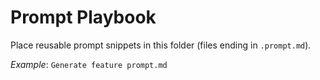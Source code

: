 # Prompt Playbook

Place reusable prompt snippets in this folder (files ending in `.prompt.md`).

*Example*: `Generate feature prompt.md`
